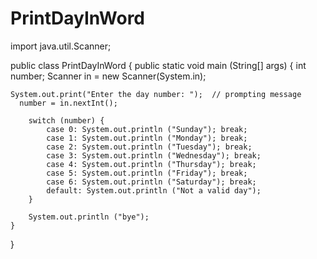 # PrintDayInWord
import java.util.Scanner;

public class PrintDayInWord {
	public static void main (String[] args) {
		int number;
		Scanner in = new Scanner(System.in);

	System.out.print("Enter the day number: ");  // prompting message
      number = in.nextInt();

		switch (number) {
			case 0: System.out.println ("Sunday"); break;
			case 1: System.out.println ("Monday"); break;
			case 2: System.out.println ("Tuesday"); break;
			case 3: System.out.println ("Wednesday"); break;
			case 4: System.out.println ("Thursday"); break;
			case 5: System.out.println ("Friday"); break;
			case 6: System.out.println ("Saturday"); break;
			default: System.out.println ("Not a valid day");
		}

		System.out.println ("bye");
	}
}
